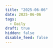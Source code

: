 ```yaml
---
title: "2025-06-06"
date: 2025-06-06
tags:
  - Daily
draft: true
hidden: false
disable_feed: false
---
```



